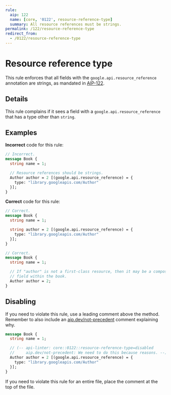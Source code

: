 ```yaml
---
rule:
  aip: 122
  name: [core, '0122', resource-reference-type]
  summary: All resource references must be strings.
permalink: /122/resource-reference-type
redirect_from:
  - /0122/resource-reference-type
---
```


# Resource reference type

This rule enforces that all fields with the `google.api.resource_reference`
annotation are strings, as mandated in [AIP-122][].

## Details

This rule complains if it sees a field with a `google.api.resource_reference`
that has a type other than `string`.

## Examples

**Incorrect** code for this rule:

```proto
// Incorrect.
message Book {
  string name = 1;

  // Resource references should be strings.
  Author author = 2 [(google.api.resource_reference) = {
    type: "library.googleapis.com/Author"
  }];
}
```

**Correct** code for this rule:

```proto
// Correct.
message Book {
  string name = 1;

  string author = 2 [(google.api.resource_reference) = {
    type: "library.googleapis.com/Author"
  }];
}
```

```proto
// Correct.
message Book {
  string name = 1;

  // If "author" is not a first-class resource, then it may be a composite
  // field within the book.
  Author author = 2;
}
```

## Disabling

If you need to violate this rule, use a leading comment above the method.
Remember to also include an [aip.dev/not-precedent][] comment explaining why.

```proto
message Book {
  string name = 1;

  // (-- api-linter: core::0122::resource-reference-type=disabled
  //     aip.dev/not-precedent: We need to do this because reasons. --)
  Author author = 2 [(google.api.resource_reference) = {
    type: "library.googleapis.com/Author"
  }];
}
```

If you need to violate this rule for an entire file, place the comment at the
top of the file.

[aip-122]: https://aip.dev/122
[aip.dev/not-precedent]: https://aip.dev/not-precedent
